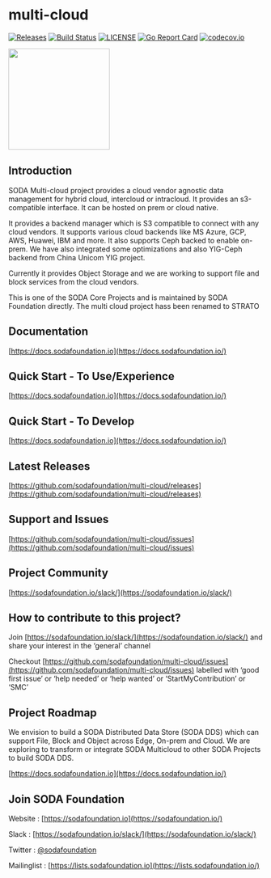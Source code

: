 # multi-cloud

[![Releases](https://img.shields.io/github/release/sodafoundation/multi-cloud/all.svg?style=flat-square)](https://github.com/sodafoundation/multi-cloud/releases)
[![Build Status](https://github.com/sodafoundation/multi-cloud/actions/workflows/ci.yml/badge.svg)](https://github.com/sodafoundation/multi-cloud/actions/workflows/ci.yml)
[![LICENSE](https://img.shields.io/github/license/sodafoundation/multi-cloud.svg?style=flat-square)](https://github.com/sodafoundation/multi-cloud/blob/master/LICENSE)
[![Go Report Card](https://goreportcard.com/badge/github.com/sodafoundation/multi-cloud?branch=master)](https://goreportcard.com/report/github.com/sodafoundation/multi-cloud)
[![codecov.io](https://codecov.io/github/sodafoundation/multi-cloud/coverage.svg?branch=master)](https://codecov.io/github/sodafoundation/multi-cloud?branch=master)

<img src="https://sodafoundation.io/wp-content/uploads/2020/01/SODA_logo_outline_color_800x800.png" width="200" height="200">

## Introduction

SODA Multi-cloud project provides a cloud vendor agnostic data management for hybrid cloud, intercloud or intracloud. It provides an s3-compatible interface. It can be hosted on prem or cloud native.

It provides a backend manager which is S3 compatible to connect with any cloud vendors. It supports various cloud backends like MS Azure, GCP, AWS, Huawei, IBM and more. It also supports Ceph backed to enable on-prem. We have also integrated some optimizations and also YIG-Ceph backend from China Unicom YIG project.

Currently it provides Object Storage and we are working to support file and block services from the cloud vendors.

This is one of the SODA Core Projects and is maintained by SODA Foundation directly.
The multi cloud project hass been renamed to STRATO
## Documentation

[https://docs.sodafoundation.io](https://docs.sodafoundation.io/)

## Quick Start - To Use/Experience

[https://docs.sodafoundation.io](https://docs.sodafoundation.io/)

## Quick Start - To Develop

[https://docs.sodafoundation.io](https://docs.sodafoundation.io/)

## Latest Releases

[https://github.com/sodafoundation/multi-cloud/releases](https://github.com/sodafoundation/multi-cloud/releases)

## Support and Issues

[https://github.com/sodafoundation/multi-cloud/issues](https://github.com/sodafoundation/multi-cloud/issues)

## Project Community

[https://sodafoundation.io/slack/](https://sodafoundation.io/slack/)

## How to contribute to this project?

Join [https://sodafoundation.io/slack/](https://sodafoundation.io/slack/) and share your interest in the ‘general’ channel

Checkout [https://github.com/sodafoundation/multi-cloud/issues](https://github.com/sodafoundation/multi-cloud/issues) labelled with ‘good first issue’ or ‘help needed’ or ‘help wanted’ or ‘StartMyContribution’ or ‘SMC’

## Project Roadmap

We envision to build a SODA Distributed Data Store (SODA DDS) which can support File, Block and Object across Edge, On-prem and Cloud. We are exploring to transform or integrate SODA Multicloud to other SODA Projects to build SODA DDS.

[https://docs.sodafoundation.io](https://docs.sodafoundation.io/)

## Join SODA Foundation

Website : [https://sodafoundation.io](https://sodafoundation.io/)

Slack  : [https://sodafoundation.io/slack/](https://sodafoundation.io/slack/)

Twitter  : [@sodafoundation](https://twitter.com/sodafoundation)

Mailinglist  : [https://lists.sodafoundation.io](https://lists.sodafoundation.io/)
